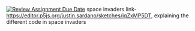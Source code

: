 [![Review Assignment Due Date](https://classroom.github.com/assets/deadline-readme-button-24ddc0f5d75046c5622901739e7c5dd533143b0c8e959d652212380cedb1ea36.svg)](https://classroom.github.com/a/fOgSn8sg)
space invaders link-https://editor.p5js.org/justin.sardano/sketches/iqZxMP5DT, explaining the different code in space invaders
